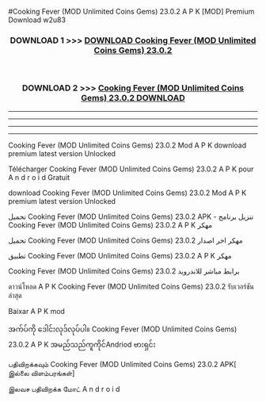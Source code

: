 #Cooking Fever (MOD Unlimited Coins Gems) 23.0.2 A P K [MOD] Premium Download w2u83



<div align="center">

<h3>DOWNLOAD 1 >>> <a href="https://teeasianyam.web.app?sq=Cooking Fever (MOD Unlimited Coins Gems) 23.0.2">DOWNLOAD Cooking Fever (MOD Unlimited Coins Gems) 23.0.2 </a></h3><br>

<h3>DOWNLOAD 2 >>> <a href="https://teeasianyam.web.app?sq=Cooking Fever (MOD Unlimited Coins Gems) 23.0.2 ">Cooking Fever (MOD Unlimited Coins Gems) 23.0.2  DOWNLOAD </a></h3>

</div>


----------------------------------------------------------

----------------------------------------------------------

----------------------------------------------------------

----------------------------------------------------------


Cooking Fever (MOD Unlimited Coins Gems) 23.0.2  Mod A P K download premium latest version Unlocked

Télécharger Cooking Fever (MOD Unlimited Coins Gems) 23.0.2  A P K pour A n d r o i d Gratuit

download Cooking Fever (MOD Unlimited Coins Gems) 23.0.2  Mod A P K premium latest version Unlocked

تحميل Cooking Fever (MOD Unlimited Coins Gems) 23.0.2  APK - تنزيل برنامج Cooking Fever (MOD Unlimited Coins Gems) 23.0.2  A P K مهكر

تحميل Cooking Fever (MOD Unlimited Coins Gems) 23.0.2  مهكر اخر اصدار

تطبيق Cooking Fever (MOD Unlimited Coins Gems) 23.0.2  A P K مهكر

Cooking Fever (MOD Unlimited Coins Gems) 23.0.2  برابط مباشر للاندرويد

ดาวน์โหลด A P K Cooking Fever (MOD Unlimited Coins Gems) 23.0.2  รับเวอร์ชันล่าสุด

Baixar A P K mod

အက်ပ်ကို ဒေါင်းလုဒ်လုပ်ပါ။ Cooking Fever (MOD Unlimited Coins Gems) 23.0.2  A P K အမည်သည်ကူကိုင်Andriod ဗားရှင်း

பதிவிறக்கவும் Cooking Fever (MOD Unlimited Coins Gems) 23.0.2  APK[ இல்லை விளம்பரங்கள்] 
 
இலவச பதிவிறக்க மோட் A n d r o i d



